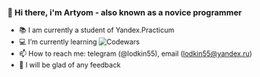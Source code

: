 ### 👋 Hi there, i'm Artyom - also known as a novice programmer

- :books: I am currently a student of Yandex.Practicum
- :computer: I’m currently learning <img alt="Сodewars" src="https://www.codewars.com/users/Lod55/badges/micro" />
-  📫 How to reach me: telegram (@lodkin55), email (lodkin55@yandex.ru)
-  💬 I will be glad of any feedback
